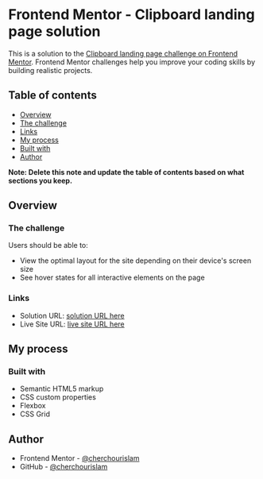 # Frontend Mentor - Clipboard landing page solution

This is a solution to the [Clipboard landing page challenge on Frontend Mentor](https://www.frontendmentor.io/challenges/clipboard-landing-page-5cc9bccd6c4c91111378ecb9). Frontend Mentor challenges help you improve your coding skills by building realistic projects.

## Table of contents

- [Overview](#overview)
- [The challenge](#the-challenge)
- [Links](#links)
- [My process](#my-process)
- [Built with](#built-with)
- [Author](#author)

**Note: Delete this note and update the table of contents based on what sections you keep.**

## Overview

### The challenge

Users should be able to:

- View the optimal layout for the site depending on their device's screen size
- See hover states for all interactive elements on the page


### Links

- Solution URL: [solution URL here](https://github.com/cherchourIslam/clipboard-landing-page-master.git)
- Live Site URL: [live site URL here]( https://cherchourislam.github.io/clipboard-landing-page-master/)

## My process

### Built with

- Semantic HTML5 markup
- CSS custom properties
- Flexbox
- CSS Grid

## Author

- Frontend Mentor - [@cherchourislam](https://www.frontendmentor.io/profile/cherchourIslam)
- GitHub - [@cherchourislam](https://github.com/cherchourIslam)
